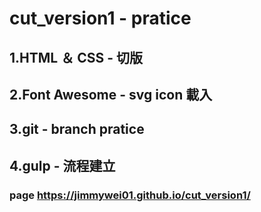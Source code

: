 # cut_version1 - pratice

## 1.HTML ＆ CSS - 切版
## 2.Font Awesome - svg icon 載入
## 3.git - branch pratice
## 4.gulp - 流程建立
### page https://jimmywei01.github.io/cut_version1/
